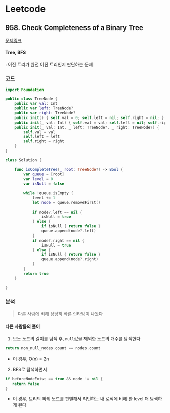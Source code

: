 # Leetcode

## 958. Check Completeness of a Binary Tree


[문제링크](https://leetcode.com/problems/check-completeness-of-a-binary-tree/)
#### Tree, BFS
: 이진 트리가 완전 이진 트리인지 판단하는 문제


### 코드

```swift
import Foundation

public class TreeNode {
    public var val: Int
    public var left: TreeNode?
    public var right: TreeNode?
    public init() { self.val = 0; self.left = nil; self.right = nil; }
    public init(_ val: Int) { self.val = val; self.left = nil; self.right = nil; }
    public init(_ val: Int, _ left: TreeNode?, _ right: TreeNode?) {
        self.val = val
        self.left = left
        self.right = right
    }
}

class Solution {
    
    func isCompleteTree(_ root: TreeNode?) -> Bool {
        var queue = [root]
        var level = 0
        var isNull = false
        
        while !queue.isEmpty {
            level += 1
            let node = queue.removeFirst()
            
            if node?.left == nil {
                isNull = true
            } else {
                if isNull { return false }
                queue.append(node?.left)
            }
            if node?.right == nil {
                isNull = true
            } else {
                if isNull { return false }
                queue.append(node?.right)
            }
        }
        return true
    }
    
}
```

### 분석

> 다른 사람에 비해 상당히 빠른 런타임이 나왔다

#### 다른 사람들의 풀이
1.  모든 노드의 길이를 탐색 후, `null`값을 제외한 노드의 개수를 탐색한다
```swift
return non_null_nodes.count == nodes.count
```
- 이 경우, O(n) = 2n

2. BFS로 탐색하면서 
```swift
if beforeNodeExist == true && node != nil {
   return false
}
```

- 이 경우, 트리의 하위 노드를 판별해서 리턴하는 내 로직에 비해 한 level 더 탐색하게 된다
